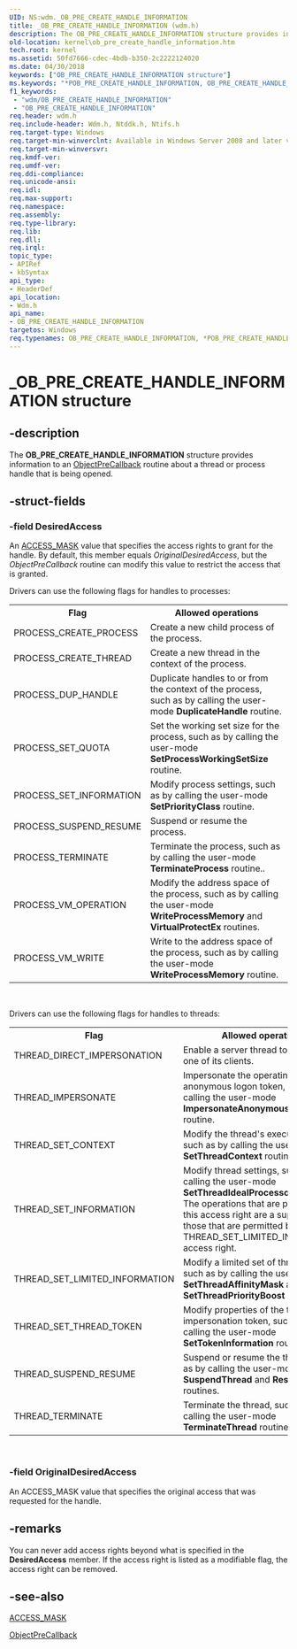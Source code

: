 ```yaml
---
UID: NS:wdm._OB_PRE_CREATE_HANDLE_INFORMATION
title: _OB_PRE_CREATE_HANDLE_INFORMATION (wdm.h)
description: The OB_PRE_CREATE_HANDLE_INFORMATION structure provides information to an ObjectPreCallback routine about a thread or process handle that is being opened.
old-location: kernel\ob_pre_create_handle_information.htm
tech.root: kernel
ms.assetid: 50fd7666-cdec-4bdb-b350-2c2222124020
ms.date: 04/30/2018
keywords: ["OB_PRE_CREATE_HANDLE_INFORMATION structure"]
ms.keywords: "*POB_PRE_CREATE_HANDLE_INFORMATION, OB_PRE_CREATE_HANDLE_INFORMATION, OB_PRE_CREATE_HANDLE_INFORMATION structure [Kernel-Mode Driver Architecture], POB_PRE_CREATE_HANDLE_INFORMATION, POB_PRE_CREATE_HANDLE_INFORMATION structure pointer [Kernel-Mode Driver Architecture], _OB_PRE_CREATE_HANDLE_INFORMATION, kernel.ob_pre_create_handle_information, kstruct_c_e7efa519-bfcd-4f16-9723-294f061bea51.xml, wdm/OB_PRE_CREATE_HANDLE_INFORMATION, wdm/POB_PRE_CREATE_HANDLE_INFORMATION"
f1_keywords:
 - "wdm/OB_PRE_CREATE_HANDLE_INFORMATION"
 - "OB_PRE_CREATE_HANDLE_INFORMATION"
req.header: wdm.h
req.include-header: Wdm.h, Ntddk.h, Ntifs.h
req.target-type: Windows
req.target-min-winverclnt: Available in Windows Server 2008 and later versions of the Windows operating system.
req.target-min-winversvr: 
req.kmdf-ver: 
req.umdf-ver: 
req.ddi-compliance: 
req.unicode-ansi: 
req.idl: 
req.max-support: 
req.namespace: 
req.assembly: 
req.type-library: 
req.lib: 
req.dll: 
req.irql: 
topic_type:
- APIRef
- kbSyntax
api_type:
- HeaderDef
api_location:
- Wdm.h
api_name:
- OB_PRE_CREATE_HANDLE_INFORMATION
targetos: Windows
req.typenames: OB_PRE_CREATE_HANDLE_INFORMATION, *POB_PRE_CREATE_HANDLE_INFORMATION
---
```


# _OB_PRE_CREATE_HANDLE_INFORMATION structure


## -description


The <b>OB_PRE_CREATE_HANDLE_INFORMATION</b> structure provides information to an <a href="https://docs.microsoft.com/windows-hardware/drivers/ddi/wdm/nc-wdm-pob_pre_operation_callback">ObjectPreCallback</a> routine about a thread or process handle that is being opened.


## -struct-fields




### -field DesiredAccess

An <a href="https://docs.microsoft.com/windows-hardware/drivers/kernel/access-mask">ACCESS_MASK</a> value that specifies the access rights to grant for the handle. By default, this member equals <i>OriginalDesiredAccess</i>, but the <i>ObjectPreCallback</i> routine can modify this value to restrict the access that is granted.

Drivers can use the following flags for handles to processes:

<table>
<tr>
<th>Flag</th>
<th>Allowed operations</th>
</tr>
<tr>
<td>
PROCESS_CREATE_PROCESS

</td>
<td>
Create a new child process of the process.

</td>
</tr>
<tr>
<td>
PROCESS_CREATE_THREAD

</td>
<td>
Create a new thread in the context of the process.

</td>
</tr>
<tr>
<td>
PROCESS_DUP_HANDLE

</td>
<td>
Duplicate handles to or from the context of the process, such as by calling the user-mode <b>DuplicateHandle</b> routine.

</td>
</tr>
<tr>
<td>
PROCESS_SET_QUOTA

</td>
<td>
Set the working set size for the process, such as by calling the user-mode <b>SetProcessWorkingSetSize</b> routine.

</td>
</tr>
<tr>
<td>
PROCESS_SET_INFORMATION

</td>
<td>
Modify process settings, such as by calling the user-mode <b>SetPriorityClass</b> routine.

</td>
</tr>
<tr>
<td>
PROCESS_SUSPEND_RESUME

</td>
<td>
Suspend or resume the process.

</td>
</tr>
<tr>
<td>
PROCESS_TERMINATE

</td>
<td>
Terminate the process, such as by calling the user-mode <b>TerminateProcess</b> routine..

</td>
</tr>
<tr>
<td>
PROCESS_VM_OPERATION

</td>
<td>
Modify the address space of the process, such as by calling the user-mode <b>WriteProcessMemory</b> and <b>VirtualProtectEx</b> routines.

</td>
</tr>
<tr>
<td>
PROCESS_VM_WRITE

</td>
<td>
Write to the address space of the process, such as by calling the user-mode <b>WriteProcessMemory</b> routine.

</td>
</tr>
</table>
 

Drivers can use the following flags for handles to threads:

<table>
<tr>
<th>Flag</th>
<th>Allowed operations</th>
</tr>
<tr>
<td>
THREAD_DIRECT_IMPERSONATION

</td>
<td>
Enable a server thread to impersonate one of its clients.

</td>
</tr>
<tr>
<td>
THREAD_IMPERSONATE

</td>
<td>
Impersonate the operating system's anonymous logon token, such as by calling the user-mode <b>ImpersonateAnonymousToken</b> routine.

</td>
</tr>
<tr>
<td>
THREAD_SET_CONTEXT

</td>
<td>
Modify the thread's execution context, such as by calling the user-mode <b>SetThreadContext</b> routine.

</td>
</tr>
<tr>
<td>
THREAD_SET_INFORMATION

</td>
<td>
Modify thread settings, such as by calling the user-mode <b>SetThreadIdealProcessor</b> routine. The operations that are permitted by this access right are a superset of those that are permitted by the THREAD_SET_LIMITED_INFORMATION access right.

</td>
</tr>
<tr>
<td>
THREAD_SET_LIMITED_INFORMATION

</td>
<td>
Modify a limited set of thread settings, such as by calling the user-mode <b>SetThreadAffinityMask</b> and <b>SetThreadPriorityBoost</b> routines.

</td>
</tr>
<tr>
<td>
THREAD_SET_THREAD_TOKEN

</td>
<td>
Modify properties of the thread's impersonation token, such as by calling the user-mode <b>SetTokenInformation</b> routine.

</td>
</tr>
<tr>
<td>
THREAD_SUSPEND_RESUME

</td>
<td>
Suspend or resume the thread, such as by calling the user-mode <b>SuspendThread</b> and <b>ResumeThread</b> routines.

</td>
</tr>
<tr>
<td>
THREAD_TERMINATE

</td>
<td>
Terminate the thread, such as by calling the user-mode <b>TerminateThread</b> routine.

</td>
</tr>
</table>
 


### -field OriginalDesiredAccess

An ACCESS_MASK value that specifies the original access that was requested for the handle.


## -remarks



You can never add access rights beyond what is specified in the <b>DesiredAccess</b> member. If the access right is listed as a modifiable flag, the access right can be removed.




## -see-also




<a href="https://docs.microsoft.com/windows-hardware/drivers/kernel/access-mask">ACCESS_MASK</a>



<a href="https://docs.microsoft.com/windows-hardware/drivers/ddi/wdm/nc-wdm-pob_pre_operation_callback">ObjectPreCallback</a>
 

 

